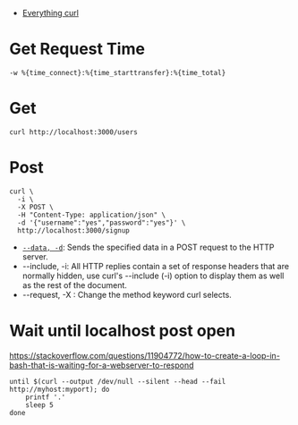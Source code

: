 - [Everything curl](https://ec.haxx.se/)

# Get Request Time

```
-w %{time_connect}:%{time_starttransfer}:%{time_total}
```


# Get 
```
curl http://localhost:3000/users
```


# Post
```
curl \
  -i \
  -X POST \
  -H "Content-Type: application/json" \
  -d '{"username":"yes","password":"yes"}' \
  http://localhost:3000/signup 
```
- [`--data, -d`]((https://curl.haxx.se/docs/manpage.html#-d)): Sends the specified data in a POST request to the HTTP server.
- --include, -i: All HTTP replies contain a set of response headers that are normally hidden, use curl's --include (-i) option to display them as well as the rest of the document.
- --request, -X : Change the method keyword curl selects.

# Wait until localhost post open
https://stackoverflow.com/questions/11904772/how-to-create-a-loop-in-bash-that-is-waiting-for-a-webserver-to-respond
```
until $(curl --output /dev/null --silent --head --fail http://myhost:myport); do
    printf '.'
    sleep 5
done
```
